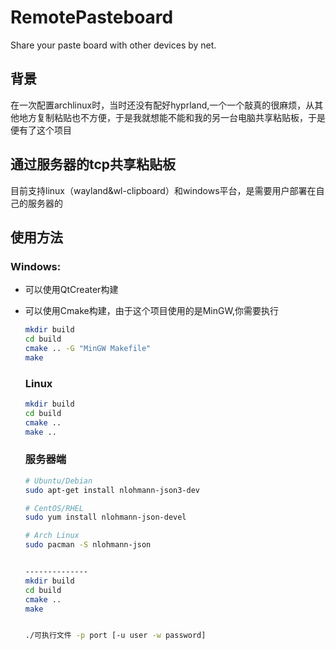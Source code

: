 # RemotePasteboard

Share your paste board with other devices by net.

## 背景
在一次配置archlinux时，当时还没有配好hyprland,一个一个敲真的很麻烦，从其他地方复制粘贴也不方便，于是我就想能不能和我的另一台电脑共享粘贴板，于是便有了这个项目

## 通过服务器的tcp共享粘贴板

目前支持linux（wayland&wl-clipboard）和windows平台，是需要用户部署在自己的服务器的

## 使用方法

### Windows:

- 可以使用QtCreater构建

- 可以使用Cmake构建，由于这个项目使用的是MinGW,你需要执行
  
  ```bash
  mkdir build
  cd build
  cmake .. -G "MinGW Makefile"
  make
  ```
  
  ### Linux
  
  ```bash
  mkdir build
  cd build
  cmake ..
  make ..
  ```
  
  ### 服务器端
  
  ```bash
  # Ubuntu/Debian
  sudo apt-get install nlohmann-json3-dev
  
  # CentOS/RHEL
  sudo yum install nlohmann-json-devel
  
  # Arch Linux
  sudo pacman -S nlohmann-json
  
  
  --------------
  mkdir build
  cd build
  cmake ..
  make
  
  
  ./可执行文件 -p port [-u user -w password]
  ```
  
  
  
  
